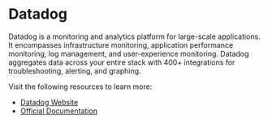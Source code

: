# Datadog

Datadog is a monitoring and analytics platform for large-scale applications. It encompasses infrastructure monitoring, application performance monitoring, log management, and user-experience monitoring. Datadog aggregates data across your entire stack with 400+ integrations for troubleshooting, alerting, and graphing. 

Visit the following resources to learn more:

- [Datadog Website](https://www.datadoghq.com/)
- [Official Documentation](https://docs.datadoghq.com/)
